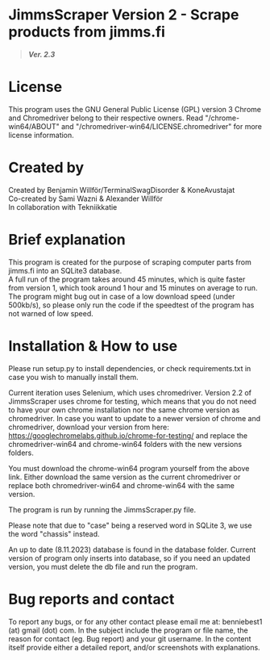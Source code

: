 # JimmsScraper Version 2 - Scrape products from jimms.fi
>***Ver. 2.3***

# License
This program uses the GNU General Public License (GPL) version 3
Chrome and Chromedriver belong to their respective owners. Read "/chrome-win64/ABOUT" and "/chromedriver-win64/LICENSE.chromedriver" for more license information.

# Created by
Created by Benjamin Willför/TerminalSwagDisorder & KoneAvustajat <br>
Co-created by Sami Wazni & Alexander Willför <br>
In collaboration with Tekniikkatie

# Brief explanation
This program is created for the purpose of scraping computer parts from jimms.fi into an SQLite3 database. <br>
A full run of the program takes around 45 minutes, which is quite faster from version 1, which took around 1 hour and 15 minutes on average to run. <br>
The program might bug out in case of a low download speed (under 500kb/s), so please only run the code if the speedtest of the program has not warned of low speed.

# Installation & How to use
Please run setup.py to install dependencies, or check requirements.txt in case you wish to manually install them. <br>

Current iteration uses Selenium, which uses chromedriver. Version 2.2 of JimmsScraper uses chrome for testing, which means that you do not need to have your own chrome installation nor the same chrome version as chromedriver. In case you want to update to a newer version of chrome and chromedriver, download your version from here: https://googlechromelabs.github.io/chrome-for-testing/ and replace the chromedriver-win64 and chrome-win64 folders with the new versions folders. <br>

You must download the chrome-win64 program yourself from the above link. Either download the same version as the current chromedriver or replace both chromedriver-win64 and chrome-win64 with the same version. <br>

The program is run by running the JimmsScraper.py file. <br>

Please note that due to "case" being a reserved word in SQLite 3, we use the word "chassis" instead. <br>

An up to date (8.11.2023) database is found in the database folder. Current version of program only inserts into database, so if you need an updated version, you must delete the db file and run the program.

# Bug reports and contact
To report any bugs, or for any other contact please email me at: benniebest1 (at) gmail (dot) com. 
In the subject include the program or file name, the reason for contact (eg. Bug report) and your git username. In the content itself provide either a detailed report, and/or screenshots with explanations. <br>